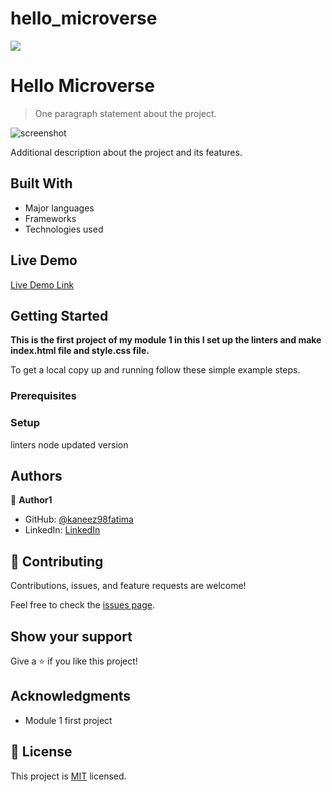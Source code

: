 # hello_microverse
![](https://img.shields.io/badge/Microverse-blueviolet)

# Hello Microverse

> One paragraph statement about the project.

![screenshot](./app_screenshot.png)

Additional description about the project and its features.

## Built With

- Major languages
- Frameworks
- Technologies used

## Live Demo

[Live Demo Link](https://kaneez98fatima.github.io/hello_microverse/)


## Getting Started

**This is the first project of my module 1 in this I set up the linters and make index.html file and style.css file.**


To get a local copy up and running follow these simple example steps.

### Prerequisites

### Setup

linters 
node updated version 




## Authors

👤 **Author1**

- GitHub: [@kaneez98fatima](https://github.com/Kaneez98Fatima)
- LinkedIn: [LinkedIn](https://www.linkedin.com/in/kaneez-fatima-0a86601b3)


## 🤝 Contributing

Contributions, issues, and feature requests are welcome!

Feel free to check the [issues page](../../issues/).

## Show your support

Give a ⭐️ if you like this project!

## Acknowledgments

- Module 1 first project 


## 📝 License

This project is [MIT](./MIT.md) licensed.

